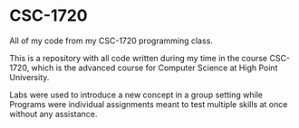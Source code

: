 # CSC-1720
All of my code from my CSC-1720 programming class.

This is a repository with all code written during my time in the course CSC-1720, which is the advanced course for Computer Science at High Point University.

Labs were used to introduce a new concept in a group setting while Programs were individual assignments meant to test multiple skills at once without any assistance.
